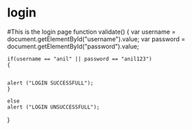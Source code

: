 # login
#This is the login page
function validate()
{
    var username = document.getElementById("username").value;
    var password = document.getElementById("password").value;

    if(username == "anil" || password == "anil123")
    {

    
    alert ("LOGIN SUCCESSFULL");
    }

    else 
    alert ("LOGIN UNSUCCESSFULL");

}
